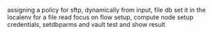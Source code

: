 assigning a policy for sftp, dynamically from input, file db
set it in the localenv for a file read
focus on flow setup, compute node
setup credentials, setdbparms and vault
test and show result